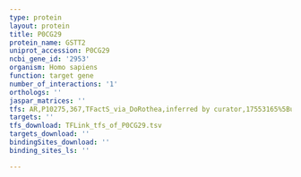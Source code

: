 ```yaml
---
type: protein
layout: protein
title: P0CG29
protein_name: GSTT2
uniprot_accession: P0CG29
ncbi_gene_id: '2953'
organism: Homo sapiens
function: target gene
number_of_interactions: '1'
orthologs: ''
jaspar_matrices: ''
tfs: AR,P10275,367,TFactS_via_DoRothea,inferred by curator,17553165%5Buid%5D+OR+22761861%5Buid%5D,Yes
targets: ''
tfs_download: TFLink_tfs_of_P0CG29.tsv
targets_download: ''
bindingSites_download: ''
binding_sites_ls: ''

---
```

